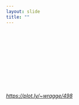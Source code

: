 ```yaml
---
layout: slide
title: ""
---
```


<section>
<iframe class="stretch" frameborder="0" scrolling="yes" data-src="https://plot.ly/~wragge/498.embed"></iframe>

<h6><a class="external" href="https://plot.ly/~wragge/498">https://plot.ly/~wragge/498</a></h6>
</section>


